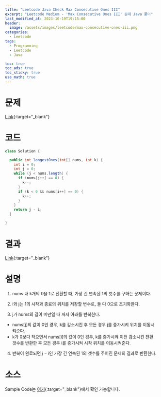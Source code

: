 ```yaml
---
title: "Leetcode Java Check Max Consecutive Ones III"
excerpt: "Leetcode Medium - 'Max Consecutive Ones III' 문제 Java 풀이"
last_modified_at: 2023-10-19T19:15:00
header:
  image: /assets/images/leetcode/max-consecutive-ones-iii.png
categories:
  - Leetcode
tags:
  - Programming
  - Leetcode
  - Java

toc: true
toc_ads: true
toc_sticky: true
use_math: true
---
```

# 문제
[Link](https://leetcode.com/problems/max-consecutive-ones-iii){:target="_blank"}

# 코드
```java
class Solution {

  public int longestOnes(int[] nums, int k) {
    int i = 0;
    int j = 0;
    while (j < nums.length) {
      if (nums[j++] == 0) {
        k--;
      }
      if (k < 0 && nums[i++] == 0) {
        k++;
      }
    }
    return j - i;
  }

}
```

# 결과
[Link](https://leetcode.com/problems/max-consecutive-ones-iii/submissions/1079085621/){:target="_blank"}

# 설명
1. nums 내 k개의 0을 1로 전환할 때, 가장 긴 연속된 1의 갯수를 구하는 문제이다.

2. i와 j는 1의 시작과 종료의 위치를 저장할 변수로, 둘 다 0으로 초기화한다.

3. j가 nums의 길이 미만일 때 까지 아래를 반복한다.
- nums[j]의 값이 0인 경우, k를 감소시킨 후 모든 경우 j를 증가시켜 위치를 이동시켜준다.
- k가 0보다 작으면서 nums[i]의 값이 0인 경우, k를 증가시켜 이전 감소시킨 전환 갯수를 반환한 후 모든 경우 i를 증가시켜 시작 위치를 이동시켜준다.

4. 반복이 완료되면 $j - i$인 가장 긴 연속된 1의 갯수를 주어진 문제의 결과로 반환한다.

# 소스
Sample Code는 [여기](https://github.com/GracefulSoul/leetcode/blob/master/src/main/java/gracefulsoul/problems/MaxConsecutiveOnesIII.java){:target="_blank"}에서 확인 가능합니다.